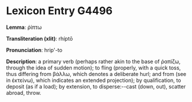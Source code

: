 # Lexicon Entry G4496

**Lemma**: ῥίπτω

**Transliteration (xlit)**: rhíptō

**Pronunciation**: hrip'-to

**Description**:
a primary verb (perhaps rather akin to the base of ῥαπίζω, through the idea of sudden motion); to fling (properly, with a quick toss, thus differing from βάλλω, which denotes a deliberate hurl; and from  (see in ἐκτείνω), which indicates an extended projection); by qualification, to deposit (as if a load); by extension, to disperse:--cast (down, out), scatter abroad, throw.
